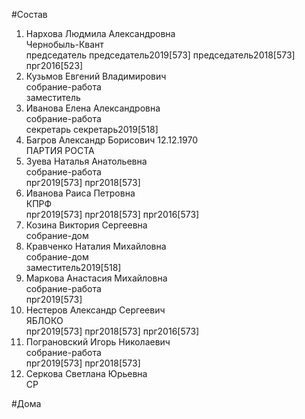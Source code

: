 #Состав  
1. Нархова Людмила Александровна  
    Чернобыль-Квант  
    председатель председатель2019[573] председатель2018[573] прг2016[523]  
2. Кузьмов Евгений Владимирович  
    собрание-работа  
    заместитель  
3. Иванова Елена Александровна  
    собрание-работа  
    секретарь секретарь2019[518]  
4. Багров Александр Борисович 12.12.1970  
    ПАРТИЯ РОСТА  
5. Зуева Наталья Анатольевна  
    собрание-работа  
    прг2019[573] прг2018[573]  
6. Иванова Раиса Петровна  
    КПРФ  
    прг2019[573] прг2018[573] прг2016[573]  
7. Козина Виктория Сергеевна  
    собрание-дом  
8. Кравченко Наталия Михайловна  
    собрание-дом  
    заместитель2019[518]  
9. Маркова Анастасия Михайловна  
    собрание-работа  
    прг2019[573]  
10. Нестеров Александр Сергеевич  
    ЯБЛОКО  
    прг2019[573] прг2018[573] прг2016[573]  
11. Пограновский Игорь Николаевич  
    собрание-работа  
    прг2019[573] прг2018[573]  
12. Серкова Светлана Юрьевна  
    СР  
  
#Дома  
